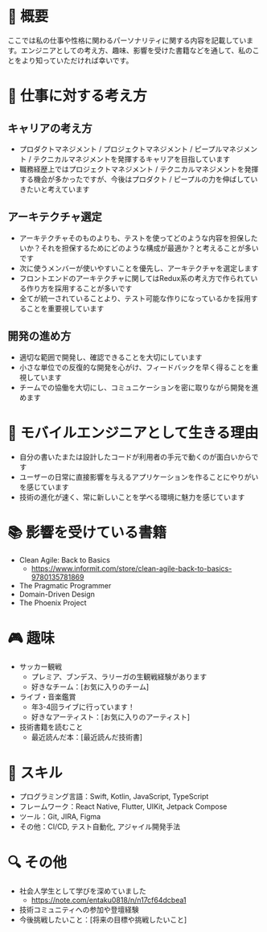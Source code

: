 # 📝 概要
ここでは私の仕事や性格に関わるパーソナリティに関する内容を記載しています。エンジニアとしての考え方、趣味、影響を受けた書籍などを通して、私のことをより知っていただければ幸いです。

# 💼 仕事に対する考え方
## キャリアの考え方
- プロダクトマネジメント / プロジェクトマネジメント / ピープルマネジメント / テクニカルマネジメントを発揮するキャリアを目指しています
- 職務経歴上ではプロジェクトマネジメント / テクニカルマネジメントを発揮する機会が多かったですが、今後はプロダクト / ピープルの力を伸ばしていきたいと考えています

## アーキテクチャ選定
- アーキテクチャそのものよりも、テストを使ってどのような内容を担保したいか？それを担保するためにどのような構成が最適か？と考えることが多いです
- 次に使うメンバーが使いやすいことを優先し、アーキテクチャを選定します
- フロントエンドのアーキテクチャに関してはRedux系の考え方で作られている作り方を採用することが多いです
- 全てが統一されていることより、テスト可能な作りになっているかを採用することを重要視しています

## 開発の進め方
- 適切な範囲で開発し、確認できることを大切にしています
- 小さな単位での反復的な開発を心がけ、フィードバックを早く得ることを重視しています
- チームでの協働を大切にし、コミュニケーションを密に取りながら開発を進めます

# 📱 モバイルエンジニアとして生きる理由
- 自分の書いたまたは設計したコードが利用者の手元で動くのが面白いからです
- ユーザーの日常に直接影響を与えるアプリケーションを作ることにやりがいを感じています
- 技術の進化が速く、常に新しいことを学べる環境に魅力を感じています

# 📚 影響を受けている書籍
- Clean Agile: Back to Basics
  - https://www.informit.com/store/clean-agile-back-to-basics-9780135781869
- The Pragmatic Programmer
- Domain-Driven Design
- The Phoenix Project

# 🎮 趣味
- サッカー観戦
  - プレミア、ブンデス、ラリーガの生観戦経験があります
  - 好きなチーム：[お気に入りのチーム]
- ライブ・音楽鑑賞
  - 年3-4回ライブに行っています！
  - 好きなアーティスト：[お気に入りのアーティスト]
- 技術書籍を読むこと
  - 最近読んだ本：[最近読んだ技術書]

# 🌟 スキル
- プログラミング言語：Swift, Kotlin, JavaScript, TypeScript
- フレームワーク：React Native, Flutter, UIKit, Jetpack Compose
- ツール：Git, JIRA, Figma
- その他：CI/CD, テスト自動化, アジャイル開発手法

# 🔍 その他
- 社会人学生として学びを深めていました
  - https://note.com/entaku0818/n/n17cf64dcbea1
- 技術コミュニティへの参加や登壇経験
- 今後挑戦したいこと：[将来の目標や挑戦したいこと]
